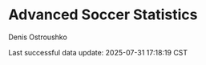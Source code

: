 # Advanced Soccer Statistics
Denis Ostroushko

<!-- gfm -->

Last successful data update: 2025-07-31 17:18:19 CST
